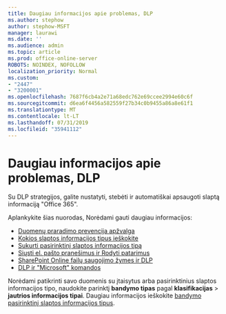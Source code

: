 ```yaml
---
title: Daugiau informacijos apie problemas, DLP
ms.author: stephow
author: stephow-MSFT
manager: laurawi
ms.date: ''
ms.audience: admin
ms.topic: article
ms.prod: office-online-server
ROBOTS: NOINDEX, NOFOLLOW
localization_priority: Normal
ms.custom:
- "2447"
- "3200001"
ms.openlocfilehash: 7687f6cb4a2e71a68edc762e69ccee2994e60c6f
ms.sourcegitcommit: d6ea6f4456a582559f27b34c0b9455a86a8e61f1
ms.translationtype: MT
ms.contentlocale: lt-LT
ms.lasthandoff: 07/31/2019
ms.locfileid: "35941112"
---
```

# <a name="more-info-about-dlp-issues"></a>Daugiau informacijos apie problemas, DLP

Su DLP strategijos, galite nustatyti, stebėti ir automatiškai apsaugoti slaptą informaciją "Office 365".

Aplankykite šias nuorodas, Norėdami gauti daugiau informacijos:

- [Duomenų praradimo prevencija apžvalga](https://docs.microsoft.com/en-us/office365/securitycompliance/data-loss-prevention-policies)
- [Kokios slaptos informacijos tipus ieškokite](https://docs.microsoft.com/en-us/office365/securitycompliance/what-the-sensitive-information-types-look-for)
- [Sukurti pasirinktinį slaptos informacijos tipą](https://docs.microsoft.com/en-us/office365/securitycompliance/create-a-custom-sensitive-information-type)
- [Siųsti el. pašto pranešimus ir Rodyti patarimus](https://docs.microsoft.com/en-us/office365/securitycompliance/use-notifications-and-policy-tips)
- [SharePoint Online failų saugojimo žymes ir DLP](https://docs.microsoft.com/en-us/office365/securitycompliance/protect-sharepoint-online-files-with-office-365-labels-and-dlp)
- [DLP ir "Microsoft" komandos](https://docs.microsoft.com/en-us/office365/securitycompliance/dlp-microsoft-teams)

Norėdami patikrinti savo duomenis su įtaisytus arba pasirinktinius slaptos informacijos tipo, naudokite parinktį **bandymo tipas** pagal **klasifikacijas** > **jautrios informacijos tipai**. Daugiau informacijos ieškokite [bandymo pasirinktinį slaptos informacijos tipus](https://docs.microsoft.com/en-us/office365/securitycompliance/create-a-custom-sensitive-information-type#test-custom-sensitive-information-types-in-the-security--compliance-center).